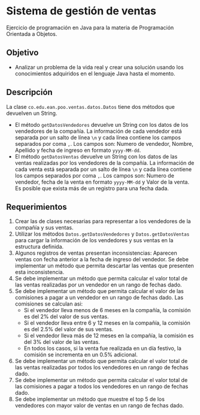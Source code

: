 # Sistema de gestión de ventas

Ejercicio de programación en Java para la materia de Programación Orientada a Objetos.

## Objetivo 
- Analizar un problema de la vida real y crear una solución usando los conocimientos adquiridos en el lenguaje Java hasta el momento.

## Descripción
La clase `co.edu.ean.poo.ventas.datos.Datos` tiene dos métodos que devuelven un String. 
- El método `getDatosVendedores` devuelve un String con los datos de los vendedores de la compañía. La información de cada vendedor está separada por un salto de línea `\n` y cada línea contiene los campos separados por coma `,`. Los campos son: Numero de vendedor, Nombre, Apellido y fecha de ingreso en formato `yyyy-MM-dd`.
- El método `getDatosVentas` devuelve un String con los datos de las ventas realizadas por los vendedores de la compañía. La información de cada venta está separada por un salto de línea `\n` y cada línea contiene los campos separados por coma `,`. Los campos son: Numero de vendedor, fecha de la venta en formato `yyyy-MM-dd` y Valor de la venta. 
Es posible que exista más de un registro para una fecha dada.

## Requerimientos
1. Crear las de clases necesarias para representar a los vendedores de la compañía y sus ventas.
2. Utilizar los métodos `Datos.getDatosVendedores` y `Datos.getDatosVentas` para cargar la información de los vendedores y sus ventas en la estructura definida.
3. Algunos registros de ventas presentan inconsistencias: Aparecen ventas con fecha anterior a la fecha de ingreso del vendedor. Se debe implementar un método que permita descartar las ventas que presenten esta inconsistencia.
4. Se debe implementar un método que permita calcular el valor total de las ventas realizadas por un vendedor en un rango de fechas dado.
5. Se debe implementar un método que permita calcular el valor de las comisiones a pagar a un vendedor en un rango de fechas dado. Las comisiones se calculan asi:
    - Si el vendedor lleva menos de 6 meses en la compañía, la comisión es del 2% del valor de sus ventas.
    - Si el vendedor lleva entre 6 y 12 meses en la compañía, la comisión es del 2.5% del valor de sus ventas.
    - Si el vendedor lleva más de 12 meses en la compañía, la comisión es del 3% del valor de las ventas.
    - En todos los casos, si la venta fue realizada en un día festivo, la comisión se incrementa en un 0.5% adicional.
6. Se debe implementar un método que permita calcular el valor total de las ventas realizadas por todos los vendedores en un rango de fechas dado.
7. Se debe implementar un método que permita calcular el valor total de las comisiones a pagar a todos los vendedores en un rango de fechas dado.
8. Se debe implementar un método que muestre el top 5 de los vendedores con mayor valor de ventas en un rango de fechas dado.